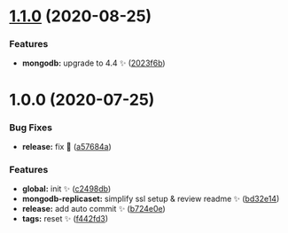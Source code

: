 # [1.1.0](https://github.com/weareopensource/rancher-catalog/compare/v1.0.0...v1.1.0) (2020-08-25)


### Features

* **mongodb:** upgrade to 4.4 ✨ ([2023f6b](https://github.com/weareopensource/rancher-catalog/commit/2023f6bbf661b1e61af917cb30d0a9c9e7715e08))

# 1.0.0 (2020-07-25)


### Bug Fixes

* **release:** fix 🐛 ([a57684a](https://github.com/weareopensource/rancher-catalog/commit/a57684a7852ef85e32db1409cfc02dc127676a5b))


### Features

* **global:** init ✨ ([c2498db](https://github.com/weareopensource/rancher-catalog/commit/c2498db26efd16190df6c31bfd0cb3964fb9f149))
* **mongodb-replicaset:** simplify ssl setup & review readme ✨ ([bd32e14](https://github.com/weareopensource/rancher-catalog/commit/bd32e14958f61ac830deed6f66509b03ed4c9271))
* **release:** add auto commit ✨ ([b724e0e](https://github.com/weareopensource/rancher-catalog/commit/b724e0ec6fef9801759fd2d6c5f4502b46b1d1b9))
* **tags:** reset ✨ ([f442fd3](https://github.com/weareopensource/rancher-catalog/commit/f442fd39044c0a63320922389a0bb3dbea3ff0de))

